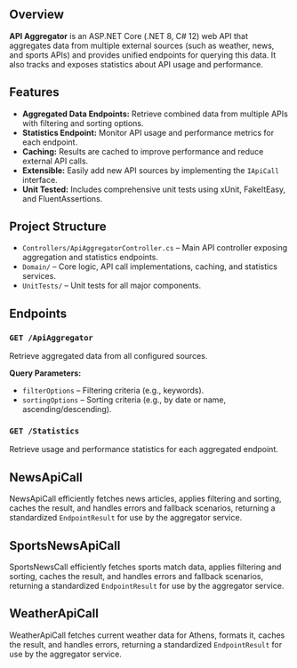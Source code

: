 ## Overview

**API Aggregator** is an ASP.NET Core (.NET 8, C# 12) web API that aggregates data from multiple external sources (such as weather, news, and sports APIs) and provides unified endpoints for querying this data. It also tracks and exposes statistics about API usage and performance.

## Features

- **Aggregated Data Endpoints:** Retrieve combined data from multiple APIs with filtering and sorting options.
- **Statistics Endpoint:** Monitor API usage and performance metrics for each endpoint.
- **Caching:** Results are cached to improve performance and reduce external API calls.
- **Extensible:** Easily add new API sources by implementing the `IApiCall` interface.
- **Unit Tested:** Includes comprehensive unit tests using xUnit, FakeItEasy, and FluentAssertions.

## Project Structure

- `Controllers/ApiAggregatorController.cs` – Main API controller exposing aggregation and statistics endpoints.
- `Domain/` – Core logic, API call implementations, caching, and statistics services.
- `UnitTests/` – Unit tests for all major components.

## Endpoints

### `GET /ApiAggregator`
Retrieve aggregated data from all configured sources.

**Query Parameters:**
- `filterOptions` – Filtering criteria (e.g., keywords).
- `sortingOptions` – Sorting criteria (e.g., by date or name, ascending/descending).

### `GET /Statistics`
Retrieve usage and performance statistics for each aggregated endpoint.

## NewsApiCall

 NewsApiCall efficiently fetches news articles, applies filtering and sorting, caches the result, and handles errors and fallback scenarios, returning a standardized `EndpointResult` for use by the aggregator service.

## SportsNewsApiCall

 SportsNewsCall efficiently fetches sports match data, applies filtering and sorting, caches the result, and handles errors and fallback scenarios, returning a standardized `EndpointResult` for use by the aggregator service.

## WeatherApiCall

 WeatherApiCall fetches current weather data for Athens, formats it, caches the result, and handles errors, returning a standardized `EndpointResult` for use by the aggregator service.

